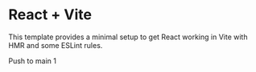 # React + Vite

This template provides a minimal setup to get React working in Vite with HMR and some ESLint rules.

Push to main 1

